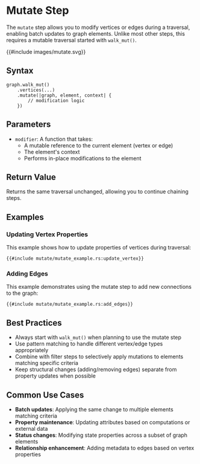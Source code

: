 # Mutate Step

The `mutate` step allows you to modify vertices or edges during a traversal, enabling batch updates to graph elements.
Unlike most other steps, this requires a mutable traversal started with `walk_mut()`.

{{#include images/mutate.svg}}

## Syntax

```rust,noplayground
graph.walk_mut()
    .vertices(...)
    .mutate(|graph, element, context| {
        // modification logic
    })
```

## Parameters

- `modifier`: A function that takes:
    - A mutable reference to the current element (vertex or edge)
    - The element's context
    - Performs in-place modifications to the element

## Return Value

Returns the same traversal unchanged, allowing you to continue chaining steps.

## Examples

### Updating Vertex Properties

This example shows how to update properties of vertices during traversal:

```rust,noplayground
{{#include mutate/mutate_example.rs:update_vertex}}
```

### Adding Edges

This example demonstrates using the mutate step to add new connections to the graph:

```rust,noplayground
{{#include mutate/mutate_example.rs:add_edges}}
```

## Best Practices

- Always start with `walk_mut()` when planning to use the mutate step
- Use pattern matching to handle different vertex/edge types appropriately
- Combine with filter steps to selectively apply mutations to elements matching specific criteria
- Keep structural changes (adding/removing edges) separate from property updates when possible

## Common Use Cases

- **Batch updates**: Applying the same change to multiple elements matching criteria
- **Property maintenance**: Updating attributes based on computations or external data
- **Status changes**: Modifying state properties across a subset of graph elements
- **Relationship enhancement**: Adding metadata to edges based on vertex properties
